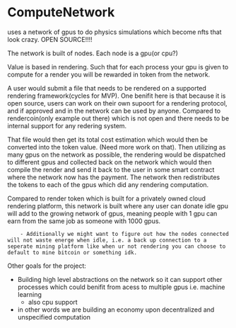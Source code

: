 # ComputeNetwork
uses a network of gpus to do physics simulations which become nfts that look crazy. OPEN SOURCE!!!!

The network is built of nodes. Each node is a gpu(or cpu?) 

Value is based in rendering. Such that for each process your gpu is given to compute for a render you will be rewarded in token from the network.

A user would submit a file that needs to be rendered on a supported rendering framework(cycles for MVP). One benifit here is that because it is open source, users can work on their own supoort for a rendering protocol, and if approved and in the network can be used by anyone. Compared to rendercoin(only example out there) which is not open and there needs to be internal support for any redering system.

That file would then get its total cost estimation which would then be converted into the token value. (Need more work on that). Then utilizing as many gpus on the network as possible, the rendering would be dispatched to different gpus and collected back on the network which would then compile the render and send it back to the user in some smart contract where the network now has the payment. The network then redistributes the tokens to each of the gpus which did any rendering computation.

Compared to render token which is built for a privately owned cloud rendering platform, this network is built where any user can donate idle gpu will add to the growing network of gpus, meaning people with 1 gpu can earn from the same job as someone with 1000 gpus. 

        - Additionally we might want to figure out how the nodes connected will not waste energe when idle, i.e. a back up connection to a seperate mining platform like when ur not rendering you can choose to default to mine bitcoin or something idk.

Other goals for the project:
  - Building high level abstractions on the network so it can support other processes which could benifit from acess to multiple gpus i.e. machine learning
    - also cpu support
  - in other words we are building an economy upon decentralized and unspecified computation
